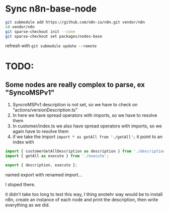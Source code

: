 
# Sync n8n-base-node

```bash
git submodule add https://github.com/n8n-io/n8n.git vendor/n8n
cd vendor/n8n
git sparse-checkout init --cone
git sparse-checkout set packages/nodes-base
```

refresh with `git submodule update --remote`



# TODO:

## Some nodes are really complex to parse, ex "SyncoMSPv1"

1. SyncroMSPv1 description is not set, so we have to check on "actions/versionDescription.ts"
2. In here we have spread operators with imports, so we have to resolve them
3. In customer/index.ts we also have spread operators with imports, so we again have to resolve them
4. if we take the import `import * as getAll from './getAll';` it point to an index with

```ts
import { customerGetAllDescription as description } from './description';
import { getAll as execute } from './execute';

export { description, execute };
```

named export with renamed import...

I stoped there.



it didn't take too long to test this way, I thing anotehr way would be to install n8n, create an instance of each node and print the description, then write everything as we did.

